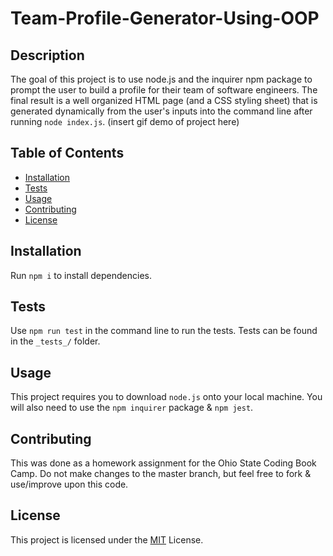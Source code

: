 # Team-Profile-Generator-Using-OOP

## Description
The goal of this project is to use node.js and the inquirer npm package to prompt the user to build a profile for their team of software engineers. The final result is a well organized HTML page (and a CSS styling sheet) that is generated dynamically from the user's inputs into the command line after running `node index.js`. 
(insert gif demo of project here)

## Table of Contents
- [Installation](#installation)
- [Tests](#tests)
- [Usage](#usage)
- [Contributing](#contributing)
- [License](#license)

## Installation
Run `npm i` to install dependencies. 

## Tests
Use `npm run test` in the command line to run the tests. Tests can be found in the `_tests_/` folder. 

## Usage 
This project requires you to download `node.js` onto your local machine. You will also need to use the `npm inquirer` package & `npm jest`.

## Contributing 
This was done as a homework assignment for the Ohio State Coding Book Camp. Do not make changes to the master branch, but feel free to fork & use/improve upon this code.

## License 
This project is licensed under the [MIT](https://www.mit.edu/~amini/LICENSE.md) License. 